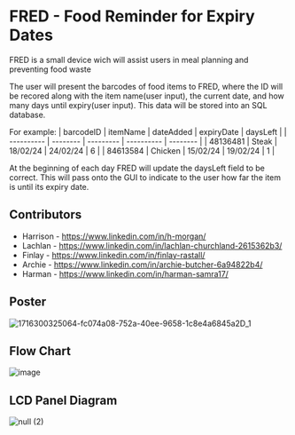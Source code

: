 # FRED - Food Reminder for Expiry Dates  
FRED is a small device wich will assist users in meal planning and preventing food waste 

The user will present the barcodes of food items to FRED, where the ID will be recored along with the item name(user input), the current date, and how many days until expiry(user input).
This data will be stored into an SQL database.

For example:
| barcodeID  | itemName | dateAdded | expiryDate | daysLeft |
| ---------- | -------- | --------- | ---------- | -------- |
|  48136481  |   Steak  |  18/02/24 |  24/02/24  |    6     |
|  84613584  |  Chicken |  15/02/24 |  19/02/24  |    1     |

At the beginning of each day FRED will update the daysLeft field to be correct. This will pass onto the GUI to indicate to the user how far the item is until its expiry date.

## Contributors 
- Harrison - https://www.linkedin.com/in/h-morgan/
- Lachlan - https://www.linkedin.com/in/lachlan-churchland-2615362b3/
- Finlay - https://www.linkedin.com/in/finlay-rastall/
- Archie - https://www.linkedin.com/in/archie-butcher-6a94822b4/
- Harman - https://www.linkedin.com/in/harman-samra17/

## Poster
![1716300325064-fc074a08-752a-40ee-9658-1c8e4a6845a2D_1](https://github.com/user-attachments/assets/e70209d0-e13c-4555-81a3-4e49cdba9353)

## Flow Chart
![image](https://github.com/BluDolphin/FRED_Fridge/assets/115663810/4d67d54e-2730-4838-bcbc-4a5ee7240caa)
## LCD Panel Diagram
![null (2)](https://github.com/BluDolphin/FRED_Fridge/assets/115663810/a0c3e4dd-e66c-442d-9110-1b7d47a745f2)
